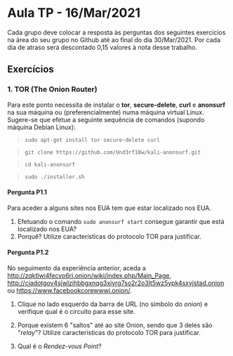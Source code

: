 # Aula TP - 16/Mar/2021

Cada grupo deve colocar a resposta às perguntas dos seguintes exercícios na área do seu grupo no Github até ao final do dia 30/Mar/2021\. Por cada dia de atraso será descontado 0,15 valores à nota desse trabalho.


## Exercícios

### 1\. TOR (The Onion Router)

Para este ponto necessita de instalar o **tor**, **secure-delete**, **curl** e **anonsurf** na sua máquina ou (preferencialmente) numa máquina virtual Linux. Sugere-se que efetue a seguinte sequência de comandos (supondo máquina Debian Linux):

> `sudo apt-get install tor secure-delete curl`

> `git clone https://github.com/Und3rf10w/kali-anonsurf.git`

> `cd kali-anonsurf`

> `sudo ./installer.sh`


#### Pergunta P1.1

Para aceder a alguns sites nos EUA tem que estar localizado nos EUA.

1. Efetuando o comando `sudo anonsurf start` consegue garantir que está localizado nos EUA?
2. Porquê? Utilize características do protocolo TOR para justificar.


#### Pergunta P1.2

No seguimento da experiência anterior, aceda a <http://zqktlwi4fecvo6ri.onion/wiki/index.php/Main_Page>, <http://ciadotgov4sjwlzihbbgxnqg3xiyrg7so2r2o3lt5wz5ypk4sxyjstad.onion> ou <https://www.facebookcorewwwi.onion/>.

1. Clique no lado esquerdo da barra de URL (no símbolo do _onion_) e verifique qual é o circuito para esse site.

2. Porque existem 6 "saltos" até ao site Onion, sendo que 3 deles são "_relay_"? Utilize características do protocolo TOR para justificar.

3. Qual é o _Rendez-vous Point_?

